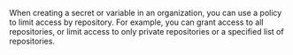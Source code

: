 When creating a secret or variable in an organization, you can use a policy to limit access by repository. For example, you can grant access to all repositories, or limit access to only private repositories or a specified list of repositories.
